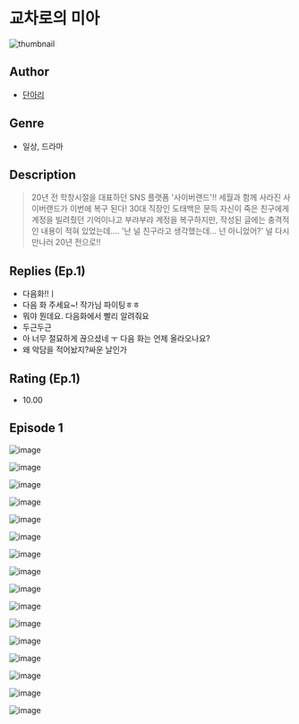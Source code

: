 # 교차로의 미아
![thumbnail](https://image-comic.pstatic.net/user_contents_data/challenge_comic/2023/05/23/246371/upload_7363779257340868705_480x623.jpeg)

## Author
- [단아리](https://comic.naver.com/artistTitle?id=246371)

## Genre
- 일상, 드라마

## Description
> 20년 전 학창시절을 대표하던 SNS 플랫폼 '사이버랜드'!! 세월과 함께 사라진 사이버랜드가 이번에 복구 된다! 30대 직장인 도태백은 문득 자신이 죽은 친구에게 계정을 빌려줬던 기억이나고 부랴부랴 계정을 복구하지만, 작성된 글에는 충격적인 내용이 적혀 있었는데…. '난 널 친구라고 생각했는데… 넌 아니었어?' 널 다시 만나러 20년 전으로!!

## Replies (Ep.1)
- 다음화!!ㅣ
- 다음 화 주세요~! 작가님 파이팅ㅎㅎ
- 뭐야 뭔데요. 다음화에서 빨리 알려줘요
- 두근두근
- 아 너무 절묘하게 끊으셨네 ㅜ 다음 화는 언제 올라오나요?
- 왜 악담을 적어놨지?싸운 날인가

## Rating (Ep.1)
- 10.00

## Episode 1
![image](https://image-comic.pstatic.net/user_contents_data/challenge_comic/2023/05/23/246371/upload_3775477954384310328.jpeg)

![image](https://image-comic.pstatic.net/user_contents_data/challenge_comic/2023/05/23/246371/upload_7305462440487040050.jpeg)

![image](https://image-comic.pstatic.net/user_contents_data/challenge_comic/2023/05/23/246371/upload_4122825785830028388.jpeg)

![image](https://image-comic.pstatic.net/user_contents_data/challenge_comic/2023/05/23/246371/upload_7018409649814976102.jpeg)

![image](https://image-comic.pstatic.net/user_contents_data/challenge_comic/2023/05/23/246371/upload_4050197747137393458.jpeg)

![image](https://image-comic.pstatic.net/user_contents_data/challenge_comic/2023/05/23/246371/upload_3689121207328913200.jpeg)

![image](https://image-comic.pstatic.net/user_contents_data/challenge_comic/2023/05/23/246371/upload_7292000918586876982.jpeg)

![image](https://image-comic.pstatic.net/user_contents_data/challenge_comic/2023/05/23/246371/upload_3905245615108403255.jpeg)

![image](https://image-comic.pstatic.net/user_contents_data/challenge_comic/2023/05/23/246371/upload_3774409254798255671.jpeg)

![image](https://image-comic.pstatic.net/user_contents_data/challenge_comic/2023/05/23/246371/upload_7017560814825662006.jpeg)

![image](https://image-comic.pstatic.net/user_contents_data/challenge_comic/2023/05/23/246371/upload_3618984481496064867.jpeg)

![image](https://image-comic.pstatic.net/user_contents_data/challenge_comic/2023/05/23/246371/upload_7293076451345315637.jpeg)

![image](https://image-comic.pstatic.net/user_contents_data/challenge_comic/2023/05/23/246371/upload_7005404635740529204.jpeg)

![image](https://image-comic.pstatic.net/user_contents_data/challenge_comic/2023/05/23/246371/upload_3617906948040647479.jpeg)

![image](https://image-comic.pstatic.net/user_contents_data/challenge_comic/2023/05/23/246371/upload_3618419328257635937.jpeg)

![image](https://image-comic.pstatic.net/user_contents_data/challenge_comic/2023/05/23/246371/upload_7003439803294627636.jpeg)
